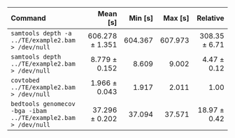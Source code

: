 | Command | Mean [s] | Min [s] | Max [s] | Relative |
|:---|---:|---:|---:|---:|
| `samtools depth -a ../TE/example2.bam > /dev/null` | 606.278 ± 1.351 | 604.367 | 607.973 | 308.35 ± 6.71 |
| `samtools depth ../TE/example2.bam > /dev/null` | 8.779 ± 0.152 | 8.609 | 9.002 | 4.47 ± 0.12 |
| `covtobed ../TE/example2.bam > /dev/null` | 1.966 ± 0.043 | 1.917 | 2.011 | 1.00 |
| `bedtools genomecov -bga -ibam ../TE/example2.bam > /dev/null` | 37.296 ± 0.202 | 37.094 | 37.571 | 18.97 ± 0.42 |
